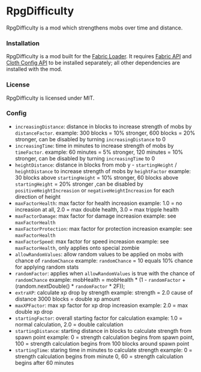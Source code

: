# RpgDifficulty
RpgDifficulty is a mod which strengthens mobs over time and distance.

### Installation
RpgDifficulty is a mod built for the [Fabric Loader](https://fabricmc.net/). It requires [Fabric API](https://www.curseforge.com/minecraft/mc-mods/fabric-api) and [Cloth Config API](https://www.curseforge.com/minecraft/mc-mods/cloth-config) to be installed separately; all other dependencies are installed with the mod.

### License
RpgDifficulty is licensed under MIT.

### Config
- `increasingDistance`:   distance in blocks to increase strength of mobs by `distanceFactor`. 
    example: 300 blocks = 10% stronger, 600 blocks = 20% stronger, can be disabled by turning `increasingDistance` to 0
- `increasingTime`:   time in minutes to increase strength of mobs by `timeFactor`.
    example: 60 minutes = 5% stronger, 120 minutes = 10% stronger, can be disabled by turning `increasingTime` to 0
- `heightDistance`:   distance in blocks from mob y - `startingHeight` / `heightDistance` to increase strength of mobs by `heightFactor`
    example: 30 blocks above `startingHeight` = 10% stronger, 60 blocks above `startingHeight` = 20% stronger ,can be disabled by `positiveHeightIncreasion` or `negativeHeightIncreasion` for each direction of height
- `maxFactorHealth`:    max factor for health increasion
    example: 1.0 = no increasion at all, 2.0 = max double health, 3.0 = max tripple health
- `maxFactorDamage`:    max factor for damage increasion
    example: see `maxFactorHealth`
- `maxFactorProtection`:    max factor for protection increasion
    example: see `maxFactorHealth`
- `maxFactorSpeed`:    max factor for speed increasion
    example: see `maxFactorHealth`, only applies onto special zombie
- `allowRandomValues`:  allow random values to be applied on mobs with chance of `randomChance`
    example: `randomChance` = 10 equals 10% chance for applying random stats
- `randomFactor`:   applies when `allowRandomValues` is true with the chance of `randomChance` 
    example:    mobHealth = mobHealth * (1 - `randomFactor` + (random.nextDouble() * `randomFactor` * 2F));
- `extraXP`:    calculate xp drop by strength
    example:    strength = 2.0 cause of distance 3000 blocks = double xp amount
- `maxXPFactor`:    max xp factor for xp drop increasion
    example: 2.0 = max double xp drop 
- `startingFactor`: overall starting factor for calculation
    example: 1.0 = normal calculation, 2.0 = double calculation
- `startingDistance`:   starting distance in blocks to calculate strength from spawn point
    example: 0 = strength calculation begins from spawn point, 100 = strength calculation begins from 100 blocks around spawn point
- `startingTime`:   staring time in minutes to calculate strength
    example: 0 = strength calculation begins from minute 0, 60 = strength calculation begins after 60 minutes
